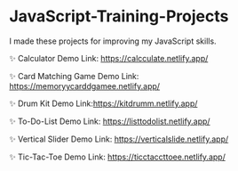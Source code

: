# JavaScript-Training-Projects

I made these projects for improving my JavaScript skills.

✨ Calculator Demo Link: https://calcculate.netlify.app/

✨ Card Matching Game Demo Link: https://memoryycarddgamee.netlify.app/

✨ Drum Kit Demo Link:https://kitdrumm.netlify.app/

✨ To-Do-List Demo Link: https://listtodolist.netlify.app/

✨ Vertical Slider Demo Link: https://verticalslide.netlify.app/

✨ Tic-Tac-Toe Demo Link: https://ticctaccttoee.netlify.app/
